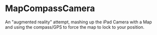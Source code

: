 MapCompassCamera
================

An "augmented reality" attempt, mashing up the iPad Camera with a Map and using the compass/GPS to force the map to lock to your position.
